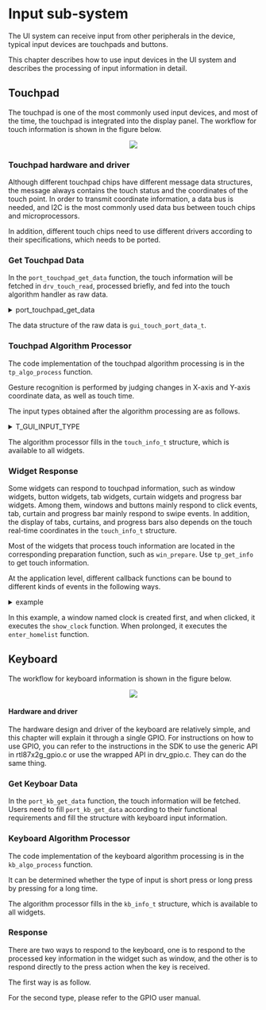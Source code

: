 # Input sub-system

The UI system can receive input from other peripherals in the device, typical input devices are touchpads and buttons.

This chapter describes how to use input devices in the UI system and describes the processing of input information in detail.

## Touchpad

The touchpad is one of the most commonly used input devices, and most of the time, the touchpad is integrated into the display panel. The workflow for touch information is shown in the figure below.

<center><img src="https://foruda.gitee.com/images/1703054242639518699/13e78a92_9325830.png",alt="Touchpad Information Flow"/></center>

### Touchpad hardware and driver

Although different touchpad chips have different message data structures, the message always contains the touch status and the coordinates of the touch point. In order to transmit coordinate information, a data bus is needed, and I2C is the most commonly used data bus between touch chips and microprocessors.

In addition, different touch chips need to use different drivers according to their specifications, which needs to be ported.

### Get Touchpad Data

In the `port_touchpad_get_data` function, the touch information will be fetched in `drv_touch_read`, processed briefly, and fed into the touch algorithm handler as raw data.

<details> <summary>port_touchpad_get_data</summary>

```C
struct gui_touch_port_data *port_touchpad_get_data()
{
    uint16_t x = 0;
    uint16_t y = 0;
    bool pressing = 0;

    if (drv_touch_read(&x, &y, &pressing) == false)
    {
        return NULL;
    }
    if (pressing == true)
    {
        raw_data.event = 2;
    }
    else
    {
        raw_data.event = 1;
    }


    raw_data.timestamp_ms = os_sys_tick_get();

    raw_data.width = 0;
    raw_data.x_coordinate = x;
    raw_data.y_coordinate = y;
    //gui_log("event = %d, x = %d, y = %d, \n", raw_data.event, raw_data.x_coordinate, raw_data.y_coordinate);

    return &raw_data;
}
```

</details>

The data structure of the raw data is `gui_touch_port_data_t`.

### Touchpad Algorithm Processor

The code implementation of the touchpad algorithm processing is in the `tp_algo_process` function.

Gesture recognition is performed by judging changes in X-axis and Y-axis coordinate data, as well as touch time.

The input types obtained after the algorithm processing are as follows.

<details> <summary>T_GUI_INPUT_TYPE</summary>

```C
typedef enum
{
    TOUCH_INIT      = 0x100,
    TOUCH_HOLD_X,
    TOUCH_HOLD_Y,
    TOUCH_SHORT,
    TOUCH_LONG,
    TOUCH_ORIGIN_FROM_X,
    TOUCH_ORIGIN_FROM_Y,
    TOUCH_LEFT_SLIDE,
    TOUCH_RIGHT_SLIDE,
    TOUCH_UP_SLIDE,
    TOUCH_DOWN_SLIDE,
    TOUCH_SHORT_BUTTON,
    TOUCH_LONG_BUTTON,
    TOUCH_UP_SLIDE_TWO_PAGE,
    TOUCH_DOWN_SLIDE_TWO_PAGE,
    TOUCH_INVALIDE,

    KB_INIT      = 0x200,
    KB_SHORT,
    KB_LONG,
    KB_INVALIDE,
} T_GUI_INPUT_TYPE;
```

</details>

The algorithm processor fills in the `touch_info_t` structure, which is available to all widgets.

### Widget Response

Some widgets can respond to touchpad information, such as window widgets, button widgets, tab widgets, curtain widgets and progress bar widgets. Among them, windows and buttons mainly respond to click events, tab, curtain and progress bar mainly respond to swipe events. In addition, the display of tabs, curtains, and progress bars also depends on the touch real-time coordinates in the `touch_info_t` structure.

Most of the widgets that process touch information are located in the corresponding preparation function, such as `win_prepare`. Use `tp_get_info` to get touch information.

At the application level, different callback functions can be bound to different kinds of events in the following ways.
<details> <summary>example</summary>

```C
gui_img_t *hour;
gui_img_t *minute;
gui_img_t *second;
void show_clock(void *obj, gui_event_t e)
{
    if (GET_BASE(hour) == false)
    {
        gui_obj_show(hour, false);
        gui_obj_show(minute, false);
        gui_obj_show(second, false);
        gui_img_set_attribute((gui_img_t *)home_bg, "home_bg", home[1], 0, 0);
    }
    else
    {
        gui_obj_show(hour, true);
        gui_obj_show(minute, true);
        gui_obj_show(second, true);
        gui_img_set_attribute((gui_img_t *)home_bg, "home_bg", home[0], 0, 0);
    }
}
void enter_homelist(void *obj, gui_event_t e)
{
    gui_log("enter_tablist \n");
    gui_switch_app(gui_current_app(), get_app_homelist());
}
void design_tab_home(void *parent)
{
    hour = gui_img_create_from_mem(parent, "hour", TIME_HOUR_BIN, 160, 192, 0, 0);
    minute = gui_img_create_from_mem(parent, "minute", TIME_MUNITE_BIN, 160, 192, 0, 0);
    second = gui_img_create_from_mem(parent, "second", TIME_SECOND_BIN, 160, 192, 0, 0);
    gui_win_t *clock = gui_win_create(parent, "clock", 0, 84, 320, 300);
    gui_obj_add_event_cb(clock, (gui_event_cb_t)show_clock, GUI_EVENT_TOUCH_CLICKED, NULL);
    gui_obj_add_event_cb(clock, (gui_event_cb_t)enter_homelist, GUI_EVENT_TOUCH_LONG, NULL);
}
```

</details>

In this example, a window named clock is created first, and when clicked, it executes the `show_clock` function. When prolonged, it executes the `enter_homelist` function.

## Keyboard

The workflow for keyboard information is shown in the figure below.

<center><img src="https://foruda.gitee.com/images/1703054218572846675/2cd18af7_9325830.png",alt="Keyboard Information Flow"/></center>

#### Hardware and driver

The hardware design and driver of the keyboard are relatively simple, and this chapter will explain it through a single GPIO. For instructions on how to use GPIO, you can refer to the instructions in the SDK to use the generic API in rtl87x2g_gpio.c or use the wrapped API in drv_gpio.c. They can do the same thing.

### Get Keyboar Data

In the `port_kb_get_data` function, the touch information will be fetched. Users need to fill `port_kb_get_data` according to their functional requirements and fill the structure with keyboard input information.

### Keyboard Algorithm Processor

The code implementation of the keyboard algorithm processing is in the `kb_algo_process` function.

It can be determined whether the type of input is short press or long press by pressing for a long time.

The algorithm processor fills in the `kb_info_t` structure, which is available to all widgets.

### Response

There are two ways to respond to the keyboard, one is to respond to the processed key information in the widget such as window, and the other is to respond directly to the press action when the key is received.

The first way is as follow.

For the second type, please refer to the GPIO user manual.